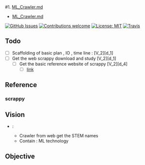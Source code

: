 #1.
[ML_Crawler.md](file:///c:/Local/Work/ML_Name/Note/ML_Crawler.md)

- [ML_Crawler.md](file:///c:/Local/Work/ML_Name/Note/ML_Crawler.md)

[![GitHub Issues](https://img.shields.io/github/issues/zalandoresearch/flair.svg)](https://github.com/zalandoresearch/flair/issues)
[![Contributions welcome](https://img.shields.io/badge/contributions-welcome-brightgreen.svg)](CONTRIBUTING.md)
[![License: MIT](https://img.shields.io/badge/License-MIT-brightgreen.svg)](https://opensource.org/licenses/MIT)
[![Travis](https://img.shields.io/travis/zalandoresearch/flair.svg)](https://travis-ci.org/zalandoresearch/flair)

## Todo

- [ ] Scaffolding of basic plan , IO , time line : [V_2][d_1]
- [ ] Get the web scrappy download and study [V_2][d_1]
  - [ ] Get the basic reference website of scrappy [V_2][d_4]
    - [ ] [link](#scrappy)

## Reference

### scrappy

## Vision

- <Crawler>:
  - Crawler from web get the STEM names
  - Contain : ML technology

## Objective
